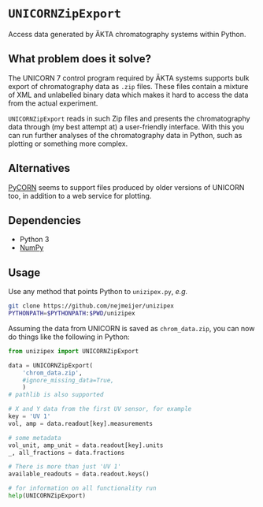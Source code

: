 # `UNICORNZipExport`

Access data generated by ÄKTA chromatography systems within Python.

## What problem does it solve?

The UNICORN 7 control program required by ÄKTA systems
supports bulk export of chromatography data as `.zip` files.
These files contain a mixture of XML and unlabelled binary data
which makes it hard to access the data from the actual experiment.

`UNICORNZipExport` reads in such Zip files
and presents the chromatography data through (my best attempt at) a user-friendly interface.
With this you can run further analyses of the chromatography data in Python,
such as plotting or something more complex.

## Alternatives

[PyCORN](https://github.com/pyahmed/PyCORN)
seems to support files produced by older versions of UNICORN too,
in addition to a web service for plotting.

## Dependencies

* Python 3
* [NumPy](https://numpy.org/install/)

## Usage

Use any method that points Python to `unizipex.py`,
*e.g.*

```bash
git clone https://github.com/nejmeijer/unizipex
PYTHONPATH=$PYTHONPATH:$PWD/unizipex
```

Assuming the data from UNICORN is saved as `chrom_data.zip`,
you can now do things like the following in Python:

```python
from unizipex import UNICORNZipExport

data = UNICORNZipExport(
	'chrom_data.zip',
	#ignore_missing_data=True,
	)
# pathlib is also supported

# X and Y data from the first UV sensor, for example
key = 'UV 1'
vol, amp = data.readout[key].measurements

# some metadata
vol_unit, amp_unit = data.readout[key].units
_, all_fractions = data.fractions

# There is more than just 'UV 1'
available_readouts = data.readout.keys()

# for information on all functionality run
help(UNICORNZipExport)
```
